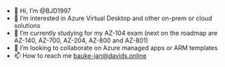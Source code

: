 - 👋 Hi, I’m @BJD1997
- 👀 I’m interested in Azure Virtual Desktop and other on-prem or cloud solutions
- 🌱 I’m currently studying for my AZ-104 exam (next on the roadmap are AZ-140, AZ-700, AZ-204, AZ-800 and AZ-801)
- 💞️ I’m looking to collaborate on Azure managed apps or ARM templates
- 📫 How to reach me bauke-jan@davids.online

<!---
BJD1997/BJD1997 is a ✨ special ✨ repository because its `README.md` (this file) appears on your GitHub profile.
You can click the Preview link to take a look at your changes.
--->
